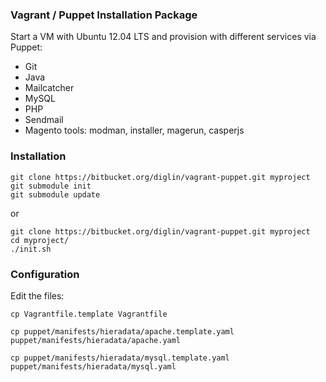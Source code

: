### Vagrant / Puppet Installation Package

Start a VM with Ubuntu 12.04 LTS and provision with different services via Puppet:
- Git
- Java
- Mailcatcher
- MySQL
- PHP
- Sendmail
- Magento tools: modman, installer, magerun, casperjs


### Installation

```
git clone https://bitbucket.org/diglin/vagrant-puppet.git myproject
git submodule init
git submodule update
```

or 

```
git clone https://bitbucket.org/diglin/vagrant-puppet.git myproject
cd myproject/
./init.sh
```


### Configuration

Edit the files:

`cp Vagrantfile.template Vagrantfile`

`cp puppet/manifests/hieradata/apache.template.yaml puppet/manifests/hieradata/apache.yaml`

`cp puppet/manifests/hieradata/mysql.template.yaml puppet/manifests/hieradata/mysql.yaml`
